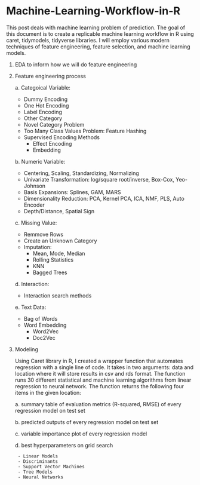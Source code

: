 # Machine-Learning-Workflow-in-R

This post deals with machine learning problem of prediction. The goal of this document is to create a replicable machine learning workflow in R using caret, tidymodels, tidyverse libraries. I will employ various modern techniques of feature engineering, feature selection, and machine learning models.

1. EDA to inform how we will do feature engineering 

2. Feature engineering process 

    a. Categoical Variable:
    
    - Dummy Encoding
    - One Hot Encoding
    - Label Encoding
    - Other Category
    - Novel Category Problem
    - Too Many Class Values Problem: Feature Hashing
    - Supervised Encoding Methods
      - Effect Encoding
      - Embedding

    b. Numeric Variable:
    
    - Centering, Scaling, Standardizing, Normalizing
    - Univariate Transformation: log/square root/inverse, Box-Cox, Yeo-Johnson
    - Basis Expansions: Splines, GAM, MARS
    - Dimensionality Reduction: PCA, Kernel PCA, ICA, NMF, PLS, Auto Encoder
    - Depth/Distance, Spatial Sign

    c. Missing Value:
    - Remmove Rows
    - Create an Unknown Category
    - Imputation:
      - Mean, Mode, Median
      - Rolling Statistics
      - KNN
      - Bagged Trees

    d. Interaction:
    
    - Interaction search methods

    e. Text Data:
    
    - Bag of Words
    - Word Embedding
      - Word2Vec
      - Doc2Vec

3. Modeling

    Using Caret library in R, I created a wrapper function that automates regression with a single line of code. It takes in two arguments: data and location where it will store results in csv and rds format. The function runs 30 different statistical and machine learning algorithms from linear regression to neural network. The function returns the following four items in the given location:

      a. summary table of evaluation metrics (R-squared, RMSE) of every regression model on test set

      b. predicted outputs of every regression model on test set

      c. variable importance plot of every regression model

      d. best hyperparameters on grid search

        - Linear Models
        - Discriminants
        - Support Vector Machines
        - Tree Models
        - Neural Networks

